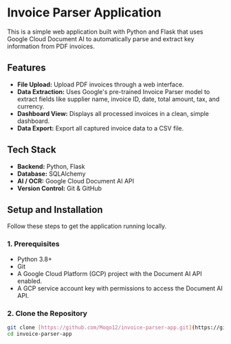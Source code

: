 # Invoice Parser Application

This is a simple web application built with Python and Flask that uses Google Cloud Document AI to automatically parse and extract key information from PDF invoices.

## Features
-   **File Upload:** Upload PDF invoices through a web interface.
-   **Data Extraction:** Uses Google's pre-trained Invoice Parser model to extract fields like supplier name, invoice ID, date, total amount, tax, and currency.
-   **Dashboard View:** Displays all processed invoices in a clean, simple dashboard.
-   **Data Export:** Export all captured invoice data to a CSV file.

## Tech Stack
-   **Backend:** Python, Flask
-   **Database:** SQLAlchemy
-   **AI / OCR:** Google Cloud Document AI API
-   **Version Control:** Git & GitHub

## Setup and Installation

Follow these steps to get the application running locally.

### 1. Prerequisites
-   Python 3.8+
-   Git
-   A Google Cloud Platform (GCP) project with the Document AI API enabled.
-   A GCP service account key with permissions to access the Document AI API.

### 2. Clone the Repository
```bash
git clone [https://github.com/Moqo12/invoice-parser-app.git](https://github.com/Moqo12/invoice-parser-app.git)
cd invoice-parser-app